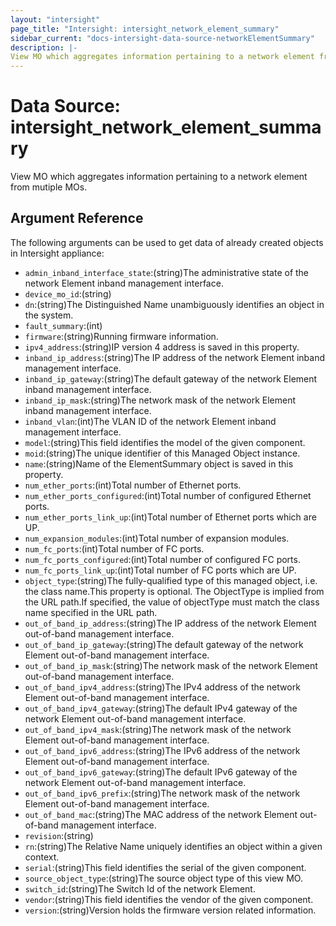 ```yaml
---
layout: "intersight"
page_title: "Intersight: intersight_network_element_summary"
sidebar_current: "docs-intersight-data-source-networkElementSummary"
description: |-
View MO which aggregates information pertaining to a network element from mutiple MOs.
---
```


# Data Source: intersight_network_element_summary
View MO which aggregates information pertaining to a network element from mutiple MOs.
## Argument Reference
The following arguments can be used to get data of already created objects in Intersight appliance:
* `admin_inband_interface_state`:(string)The administrative state of the network Element inband management interface.
* `device_mo_id`:(string)
* `dn`:(string)The Distinguished Name unambiguously identifies an object in the system.
* `fault_summary`:(int)
* `firmware`:(string)Running firmware information.
* `ipv4_address`:(string)IP version 4 address is saved in this property.
* `inband_ip_address`:(string)The IP address of the network Element inband management interface.
* `inband_ip_gateway`:(string)The default gateway of the network Element inband management interface.
* `inband_ip_mask`:(string)The network mask of the network Element inband management interface.
* `inband_vlan`:(int)The VLAN ID of the network Element inband management interface.
* `model`:(string)This field identifies the model of the given component.
* `moid`:(string)The unique identifier of this Managed Object instance.
* `name`:(string)Name of the ElementSummary object is saved in this property.
* `num_ether_ports`:(int)Total number of Ethernet ports.
* `num_ether_ports_configured`:(int)Total number of configured Ethernet ports.
* `num_ether_ports_link_up`:(int)Total number of Ethernet ports which are UP.
* `num_expansion_modules`:(int)Total number of expansion modules.
* `num_fc_ports`:(int)Total number of FC ports.
* `num_fc_ports_configured`:(int)Total number of configured FC ports.
* `num_fc_ports_link_up`:(int)Total number of FC ports which are UP.
* `object_type`:(string)The fully-qualified type of this managed object, i.e. the class name.This property is optional. The ObjectType is implied from the URL path.If specified, the value of objectType must match the class name specified in the URL path.
* `out_of_band_ip_address`:(string)The IP address of the network Element out-of-band management interface.
* `out_of_band_ip_gateway`:(string)The default gateway of the network Element out-of-band management interface.
* `out_of_band_ip_mask`:(string)The network mask of the network Element out-of-band management interface.
* `out_of_band_ipv4_address`:(string)The IPv4 address of the network Element out-of-band management interface.
* `out_of_band_ipv4_gateway`:(string)The default IPv4 gateway of the network Element out-of-band management interface.
* `out_of_band_ipv4_mask`:(string)The network mask of the network Element out-of-band management interface.
* `out_of_band_ipv6_address`:(string)The IPv6 address of the network Element out-of-band management interface.
* `out_of_band_ipv6_gateway`:(string)The default IPv6 gateway of the network Element out-of-band management interface.
* `out_of_band_ipv6_prefix`:(string)The network mask of the network Element out-of-band management interface.
* `out_of_band_mac`:(string)The MAC address of the network Element out-of-band management interface.
* `revision`:(string)
* `rn`:(string)The Relative Name uniquely identifies an object within a given context.
* `serial`:(string)This field identifies the serial of the given component.
* `source_object_type`:(string)The source object type of this view MO.
* `switch_id`:(string)The Switch Id of the network Element.
* `vendor`:(string)This field identifies the vendor of the given component.
* `version`:(string)Version holds the firmware version related information.
